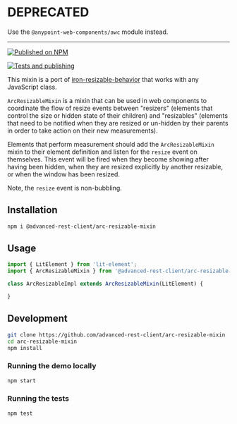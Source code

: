 
# DEPRECATED

Use the `@anypoint-web-components/awc` module instead.

-----

[![Published on NPM](https://img.shields.io/npm/v/@advanced-rest-client/arc-resizable-mixin.svg)](https://www.npmjs.com/package/@advanced-rest-client/arc-resizable-mixin)

[![Tests and publishing](https://github.com/advanced-rest-client/arc-resizable-mixin/actions/workflows/deployment.yml/badge.svg)](https://github.com/advanced-rest-client/arc-resizable-mixin/actions/workflows/deployment.yml)

This mixin is a port of [iron-resizable-behavior](https://github.com/PolymerElements/iron-resizable-behavior) that works with any JavaScript class.

`ArcResizableMixin` is a mixin that can be used in web components to coordinate the flow of resize events between "resizers" (elements that control the size or hidden state of their children) and "resizables" (elements that need to be notified when they are resized or un-hidden by their parents in order to take action on their new measurements).

Elements that perform measurement should add the `ArcResizableMixin` mixin to their element definition and listen for the `resize` event on themselves. This event will be fired when they become showing after having been hidden, when they are resized explicitly by another resizable, or when the window has been resized.

Note, the `resize` event is non-bubbling.

## Installation

```bash
npm i @advanced-rest-client/arc-resizable-mixin
```

## Usage

```javascript
import { LitElement } from 'lit-element';
import { ArcResizableMixin } from '@advanced-rest-client/arc-resizable-mixin';

class ArcResizableImpl extends ArcResizableMixin(LitElement) {

}
```

## Development

```sh
git clone https://github.com/advanced-rest-client/arc-resizable-mixin
cd arc-resizable-mixin
npm install
```

### Running the demo locally

```sh
npm start
```

### Running the tests

```sh
npm test
```
